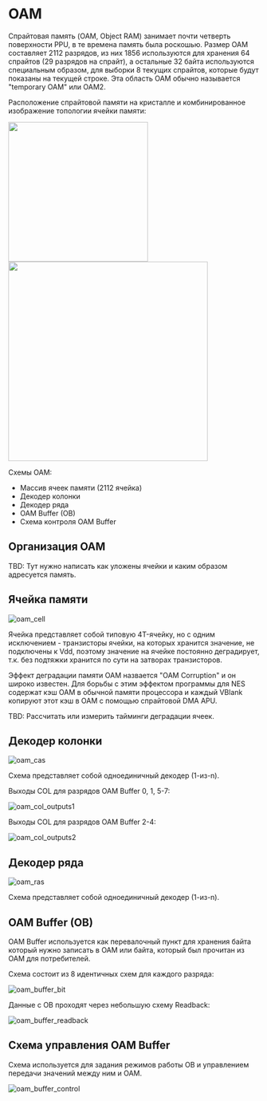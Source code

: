 # OAM

Спрайтовая память (OAM, Object RAM) занимает почти четверть поверхности PPU, в те времена память была роскошью. Размер OAM составляет 2112 разрядов, из них 1856 используются для хранения 64 спрайтов (29 разрядов на спрайт), а остальные 32 байта используются специальным образом, для выборки 8 текущих спрайтов, которые будут показаны на текущей строке. Эта область OAM обычно называется "temporary OAM" или OAM2.

Расположение спрайтовой памяти на кристалле и комбинированное изображение топологии ячейки памяти:

<img src="/BreakingNESWiki/imgstore/ppu_oam_preview.jpg" width="280px"> <img src="/BreakingNESWiki/imgstore/ppu_oam_closeup.jpg" width="400px">

Схемы OAM:
- Массив ячеек памяти (2112 ячейка)
- Декодер колонки
- Декодер ряда
- OAM Buffer (OB)
- Схема контроля OAM Buffer

## Организация OAM

TBD: Тут нужно написать как уложены ячейки и каким образом адресуется память.

## Ячейка памяти

![oam_cell](/BreakingNESWiki/imgstore/oam_cell.jpg)

Ячейка представляет собой типовую 4T-ячейку, но с одним исключением - транзисторы ячейки, на которых хранится значение, не подключены к Vdd, 
поэтому значение на ячейке постоянно деградирует, т.к. без подтяжки хранится по сути на затворах транзисторов.

Эффект деградации памяти OAM назвается "OAM Corruption" и он широко известен. Для борьбы с этим эффектом программы для NES
содержат кэш OAM в обычной памяти процессора и каждый VBlank копируют этот кэш в OAM с помощью спрайтовой DMA APU.

TBD: Рассчитать или измерить тайминги деградации ячеек.

## Декодер колонки

![oam_cas](/BreakingNESWiki/imgstore/oam_cas.jpg)

Схема представляет собой одноединичный декодер (1-из-n).

Выходы COL для разрядов OAM Buffer 0, 1, 5-7:

![oam_col_outputs1](/BreakingNESWiki/imgstore/oam_col_outputs1.jpg)

Выходы COL для разрядов OAM Buffer 2-4:

![oam_col_outputs2](/BreakingNESWiki/imgstore/oam_col_outputs2.jpg)

## Декодер ряда

![oam_ras](/BreakingNESWiki/imgstore/oam_ras.jpg)

Схема представляет собой одноединичный декодер (1-из-n).

## OAM Buffer (OB)

OAM Buffer используется как перевалочный пункт для хранения байта который нужно записать в OAM или байта, который был прочитан из OAM для потребителей.

Схема состоит из 8 идентичных схем для каждого разряда:

![oam_buffer_bit](/BreakingNESWiki/imgstore/oam_buffer_bit.jpg)

Данные с OB проходят через небольшую схему Readback:

![oam_buffer_readback](/BreakingNESWiki/imgstore/oam_buffer_readback.jpg)

## Схема управления OAM Buffer

Схема используется для задания режимов работы OB и управлением передачи значений между ним и OAM.

![oam_buffer_control](/BreakingNESWiki/imgstore/oam_buffer_control.jpg)
